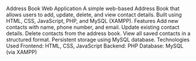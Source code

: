 Address Book Web Application
A simple web-based Address Book that allows users to add, update, delete, and view contact details. Built using HTML, CSS, JavaScript, PHP, and MySQL (XAMPP).
Features
Add new contacts with name, phone number, and email.
Update existing contact details.
Delete contacts from the address book.
View all saved contacts in a structured format.
Persistent storage using MySQL database.
Technologies Used
Frontend: HTML, CSS, JavaScript
Backend: PHP
Database: MySQL (via XAMPP)
